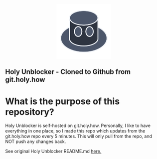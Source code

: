 <img src="https://github.com/isaaclk/Holy-Unblocker-SYNC/blob/main/gitstatic/icon.png?raw=true" alt="HU Logo" width="175" style="display: block; margin-left: auto;margin-right: auto;"/>

## Holy Unblocker - Cloned to Github from git.holy.how
# What is the purpose of this repository?
Holy Unblocker is self-hosted on git.holy.how. Personally, I like to have everything in one place, so I made this repo which updates from the git.holy.how repo every 5 minutes. This will only pull from the repo, and NOT push any changes back.

See original Holy Unblocker README.md [here.](HU-README.md)